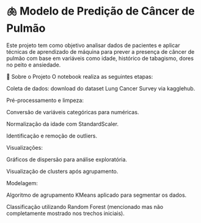# 🫁 Modelo de Predição de Câncer de Pulmão
Este projeto tem como objetivo analisar dados de pacientes e aplicar técnicas de aprendizado de máquina para prever a presença de câncer de pulmão com base em variáveis como idade, histórico de tabagismo, dores no peito e ansiedade.

📁 Sobre o Projeto
O notebook realiza as seguintes etapas:

Coleta de dados: download do dataset Lung Cancer Survey via kagglehub.

Pré-processamento e limpeza:

Conversão de variáveis categóricas para numéricas.

Normalização da idade com StandardScaler.

Identificação e remoção de outliers.

Visualizações:

Gráficos de dispersão para análise exploratória.

Visualização de clusters após agrupamento.

Modelagem:

Algoritmo de agrupamento KMeans aplicado para segmentar os dados.

Classificação utilizando Random Forest (mencionado mas não completamente mostrado nos trechos iniciais).
